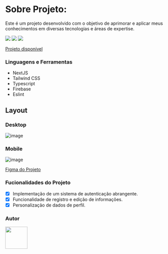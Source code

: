 # Sobre Projeto:

Este é um projeto desenvolvido com o objetivo de aprimorar e aplicar meus conhecimentos em diversas tecnologias e áreas de expertise.

<img src="https://img.shields.io/github/stars/jessicamedeirosp/PROJETO-CSS?style=social">
<img src="https://img.shields.io/github/issues-pr-raw/jessicamedeirosp/PROJETO-CSS?style=social">
<img src="https://img.shields.io/github/issues-closed/jessicamedeirosp/PROJETO-CSS?style=social">

[Projeto disponível](https://exercicio-crud-next.vercel.app/auth/login)

### Linguagens e Ferramentas

- NextJS
- Tailwind CSS
- Typescript
- Firebase
- Eslint

## Layout

### Desktop
![image](https://github.com/diogofrr/crud-firebase/assets/104373811/8572b9a5-835e-46ac-b11f-28150c3ee484)

### Mobile
![image](https://github.com/diogofrr/crud-firebase/assets/104373811/c4c36a9e-b18f-4f2b-a657-64133132e5c2)


[Figma do Projeto](https://www.figma.com/file/bsb050U18MecwGjzh0O8RG/Cadastro-de-Usu%C3%A1rios?type=design&mode=design&t=9wX6oyKoyegQMAaS-1)

### Fucionalidades do Projeto

- [x] Implementação de um sistema de autenticação abrangente.
- [x] Funcionalidade de registro e edição de informações.
- [x] Personalização de dados de perfil.

### Autor

<a href="https://github.com/diogofrr" target="_blank">
<img src="https://avatars.githubusercontent.com/u/104373811?s=400&v=4" width="70px" />
</a>
